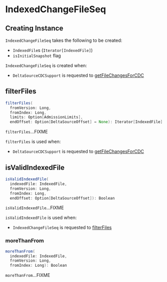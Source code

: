 # IndexedChangeFileSeq

## Creating Instance

`IndexedChangeFileSeq` takes the following to be created:

* <span id="fileActionsItr"> `IndexedFile`s (`Iterator[IndexedFile]`)
* <span id="isInitialSnapshot"> `isInitialSnapshot` flag

`IndexedChangeFileSeq` is created when:

* `DeltaSourceCDCSupport` is requested to [getFileChangesForCDC](change-data-feed/DeltaSourceCDCSupport.md#getFileChangesForCDC)

## <span id="filterFiles"> filterFiles

```scala
filterFiles(
  fromVersion: Long,
  fromIndex: Long,
  limits: Option[AdmissionLimits],
  endOffset: Option[DeltaSourceOffset] = None): Iterator[IndexedFile]
```

`filterFiles`...FIXME

`filterFiles` is used when:

* `DeltaSourceCDCSupport` is requested to [getFileChangesForCDC](change-data-feed/DeltaSourceCDCSupport.md#getFileChangesForCDC)

## <span id="isValidIndexedFile"> isValidIndexedFile

```scala
isValidIndexedFile(
  indexedFile: IndexedFile,
  fromVersion: Long,
  fromIndex: Long,
  endOffset: Option[DeltaSourceOffset]): Boolean
```

`isValidIndexedFile`...FIXME

`isValidIndexedFile` is used when:

* `IndexedChangeFileSeq` is requested to [filterFiles](#filterFiles)

### <span id="moreThanFrom"> moreThanFrom

```scala
moreThanFrom(
  indexedFile: IndexedFile,
  fromVersion: Long,
  fromIndex: Long): Boolean
```

`moreThanFrom`...FIXME
